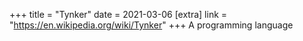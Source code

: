 +++
title = "Tynker"
date = 2021-03-06
[extra]
link = "https://en.wikipedia.org/wiki/Tynker"
+++
A programming language

